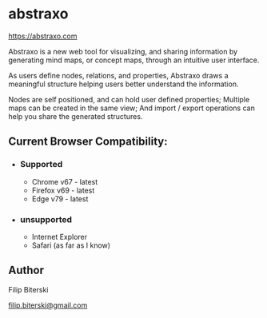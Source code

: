 # abstraxo
https://abstraxo.com

Abstraxo is a new web tool for visualizing, and sharing information by generating mind maps, or concept maps, through an intuitive user interface.

As users define nodes, relations, and properties, Abstraxo draws a meaningful structure helping users better understand the information.

Nodes are self positioned, and can hold user defined properties; Multiple maps can be created in the same view; And import / export operations can help you share the generated structures.

## Current Browser Compatibility:
- ### Supported
  - Chrome v67 - latest
  - Firefox v69 - latest
  - Edge v79 - latest



- ### unsupported
  - Internet Explorer
  - Safari (as far as I know)

## Author
Filip Biterski

filip.biterski@gmail.com
